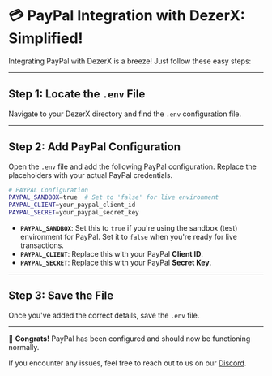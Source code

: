 # 💳 **PayPal Integration with DezerX: Simplified!**

Integrating PayPal with DezerX is a breeze! Just follow these easy steps:

---

## Step 1: Locate the `.env` File

Navigate to your DezerX directory and find the `.env` configuration file.

---

## Step 2: Add PayPal Configuration

Open the `.env` file and add the following PayPal configuration. Replace the placeholders with your actual PayPal credentials.

```bash
# PAYPAL Configuration
PAYPAL_SANDBOX=true  # Set to 'false' for live environment
PAYPAL_CLIENT=your_paypal_client_id
PAYPAL_SECRET=your_paypal_secret_key
```

- **`PAYPAL_SANDBOX`**: Set this to `true` if you're using the sandbox (test) environment for PayPal. Set it to `false` when you're ready for live transactions.
- **`PAYPAL_CLIENT`**: Replace this with your PayPal **Client ID**.
- **`PAYPAL_SECRET`**: Replace this with your PayPal **Secret Key**.

---

## Step 3: Save the File

Once you've added the correct details, save the `.env` file.

---

🎉 **Congrats!** PayPal has been configured and should now be functioning normally.

If you encounter any issues, feel free to reach out to us on our [Discord](https://discord.gg/UN4VVc2hWJ).
